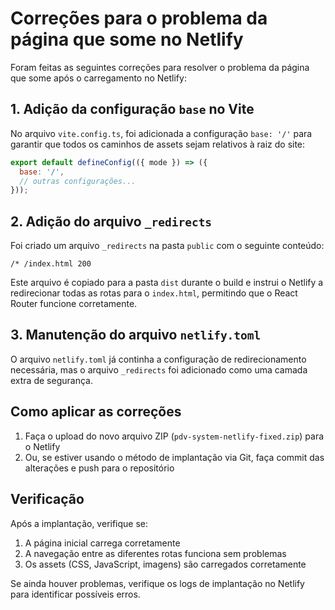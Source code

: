 # Correções para o problema da página que some no Netlify

Foram feitas as seguintes correções para resolver o problema da página que some após o carregamento no Netlify:

## 1. Adição da configuração `base` no Vite

No arquivo `vite.config.ts`, foi adicionada a configuração `base: '/'` para garantir que todos os caminhos de assets sejam relativos à raiz do site:

```js
export default defineConfig(({ mode }) => ({
  base: '/',
  // outras configurações...
}));
```

## 2. Adição do arquivo `_redirects`

Foi criado um arquivo `_redirects` na pasta `public` com o seguinte conteúdo:

```
/* /index.html 200
```

Este arquivo é copiado para a pasta `dist` durante o build e instrui o Netlify a redirecionar todas as rotas para o `index.html`, permitindo que o React Router funcione corretamente.

## 3. Manutenção do arquivo `netlify.toml`

O arquivo `netlify.toml` já continha a configuração de redirecionamento necessária, mas o arquivo `_redirects` foi adicionado como uma camada extra de segurança.

## Como aplicar as correções

1. Faça o upload do novo arquivo ZIP (`pdv-system-netlify-fixed.zip`) para o Netlify
2. Ou, se estiver usando o método de implantação via Git, faça commit das alterações e push para o repositório

## Verificação

Após a implantação, verifique se:

1. A página inicial carrega corretamente
2. A navegação entre as diferentes rotas funciona sem problemas
3. Os assets (CSS, JavaScript, imagens) são carregados corretamente

Se ainda houver problemas, verifique os logs de implantação no Netlify para identificar possíveis erros. 